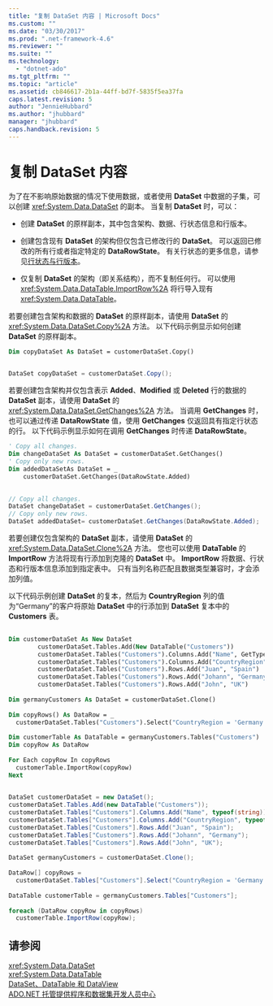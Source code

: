 ```yaml
---
title: "复制 DataSet 内容 | Microsoft Docs"
ms.custom: ""
ms.date: "03/30/2017"
ms.prod: ".net-framework-4.6"
ms.reviewer: ""
ms.suite: ""
ms.technology: 
  - "dotnet-ado"
ms.tgt_pltfrm: ""
ms.topic: "article"
ms.assetid: cb846617-2b1a-44ff-bd7f-5835f5ea37fa
caps.latest.revision: 5
author: "JennieHubbard"
ms.author: "jhubbard"
manager: "jhubbard"
caps.handback.revision: 5
---
```

# 复制 DataSet 内容
为了在不影响原始数据的情况下使用数据，或者使用 **DataSet** 中数据的子集，可以创建 <xref:System.Data.DataSet> 的副本。  当复制 **DataSet** 时，可以：  
  
-   创建 **DataSet** 的原样副本，其中包含架构、数据、行状态信息和行版本。  
  
-   创建包含现有 **DataSet** 的架构但仅包含已修改行的 **DataSet**。  可以返回已修改的所有行或者指定特定的 **DataRowState**。  有关行状态的更多信息，请参见[行状态与行版本](../../../../../docs/framework/data/adonet/dataset-datatable-dataview/row-states-and-row-versions.md)。  
  
-   仅复制 **DataSet** 的架构（即关系结构），而不复制任何行。  可以使用 <xref:System.Data.DataTable.ImportRow%2A> 将行导入现有 <xref:System.Data.DataTable>。  
  
 若要创建包含架构和数据的 **DataSet** 的原样副本，请使用 **DataSet** 的 <xref:System.Data.DataSet.Copy%2A> 方法。  以下代码示例显示如何创建 **DataSet** 的原样副本。  
  
```vb  
Dim copyDataSet As DataSet = customerDataSet.Copy()  
  
```  
  
```csharp  
DataSet copyDataSet = customerDataSet.Copy();  
```  
  
 若要创建包含架构并仅包含表示 **Added**、**Modified** 或 **Deleted** 行的数据的 **DataSet** 副本，请使用 **DataSet** 的 <xref:System.Data.DataSet.GetChanges%2A> 方法。  当调用 **GetChanges** 时，也可以通过传递 **DataRowState** 值，使用 **GetChanges** 仅返回具有指定行状态的行。  以下代码示例显示如何在调用 **GetChanges** 时传递 **DataRowState**。  
  
```vb  
' Copy all changes.  
Dim changeDataSet As DataSet = customerDataSet.GetChanges()  
' Copy only new rows.  
Dim addedDataSetAs DataSet = _  
    customerDataSet.GetChanges(DataRowState.Added)  
  
```  
  
```csharp  
// Copy all changes.  
DataSet changeDataSet = customerDataSet.GetChanges();  
// Copy only new rows.  
DataSet addedDataSet= customerDataSet.GetChanges(DataRowState.Added);  
```  
  
 若要创建仅包含架构的 **DataSet** 副本，请使用 **DataSet** 的 <xref:System.Data.DataSet.Clone%2A> 方法。  您也可以使用 **DataTable** 的 **ImportRow** 方法将现有行添加到克隆的 **DataSet** 中。  **ImportRow** 将数据、行状态和行版本信息添加到指定表中。  只有当列名称匹配且数据类型兼容时，才会添加列值。  
  
 以下代码示例创建 **DataSet** 的复本，然后为 **CountryRegion** 列的值为“Germany”的客户将原始 **DataSet** 中的行添加到 **DataSet** 复本中的 **Customers** 表。  
  
```vb  
  
Dim customerDataSet As New DataSet  
        customerDataSet.Tables.Add(New DataTable("Customers"))  
        customerDataSet.Tables("Customers").Columns.Add("Name", GetType(String))  
        customerDataSet.Tables("Customers").Columns.Add("CountryRegion", GetType(String))  
        customerDataSet.Tables("Customers").Rows.Add("Juan", "Spain")  
        customerDataSet.Tables("Customers").Rows.Add("Johann", "Germany")  
        customerDataSet.Tables("Customers").Rows.Add("John", "UK")  
  
Dim germanyCustomers As DataSet = customerDataSet.Clone()  
  
Dim copyRows() As DataRow = _  
  customerDataSet.Tables("Customers").Select("CountryRegion = 'Germany'")  
  
Dim customerTable As DataTable = germanyCustomers.Tables("Customers")  
Dim copyRow As DataRow  
  
For Each copyRow In copyRows  
  customerTable.ImportRow(copyRow)  
Next  
  
```  
  
```csharp  
DataSet customerDataSet = new DataSet();  
customerDataSet.Tables.Add(new DataTable("Customers"));  
customerDataSet.Tables["Customers"].Columns.Add("Name", typeof(string));  
customerDataSet.Tables["Customers"].Columns.Add("CountryRegion", typeof(string));  
customerDataSet.Tables["Customers"].Rows.Add("Juan", "Spain");  
customerDataSet.Tables["Customers"].Rows.Add("Johann", "Germany");  
customerDataSet.Tables["Customers"].Rows.Add("John", "UK");  
  
DataSet germanyCustomers = customerDataSet.Clone();  
  
DataRow[] copyRows =   
  customerDataSet.Tables["Customers"].Select("CountryRegion = 'Germany'");  
  
DataTable customerTable = germanyCustomers.Tables["Customers"];  
  
foreach (DataRow copyRow in copyRows)  
  customerTable.ImportRow(copyRow);  
```  
  
## 请参阅  
 <xref:System.Data.DataSet>   
 <xref:System.Data.DataTable>   
 [DataSet、DataTable 和 DataView](../../../../../docs/framework/data/adonet/dataset-datatable-dataview/index.md)   
 [ADO.NET 托管提供程序和数据集开发人员中心](http://go.microsoft.com/fwlink/?LinkId=217917)